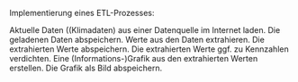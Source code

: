Implementierung eines ETL-Prozesses:

Aktuelle Daten ((Klimadaten) aus einer Datenquelle im Internet laden.
Die geladenen Daten abspeichern.
Werte aus den Daten extrahieren.
Die extrahierten Werte abspeichern.
Die extrahierten Werte ggf. zu Kennzahlen verdichten.
Eine (Informations-)Grafik aus den extrahierten Werten erstellen.
Die Grafik als Bild abspeichern.
